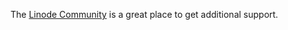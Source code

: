 The [Linode Community](https://www.linode.com/community/questions/) is a great place to get additional support.
